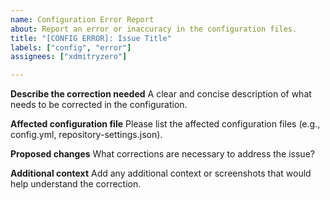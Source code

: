 ```yaml
---
name: Configuration Error Report
about: Report an error or inaccuracy in the configuration files.
title: "[CONFIG ERROR]: Issue Title"
labels: ["config", "error"]
assignees: ["xdmitryzero"]

---
```


**Describe the correction needed**
A clear and concise description of what needs to be corrected in the configuration.

**Affected configuration file**
Please list the affected configuration files (e.g., config.yml, repository-settings.json).

**Proposed changes**
What corrections are necessary to address the issue?

**Additional context**
Add any additional context or screenshots that would help understand the correction.
